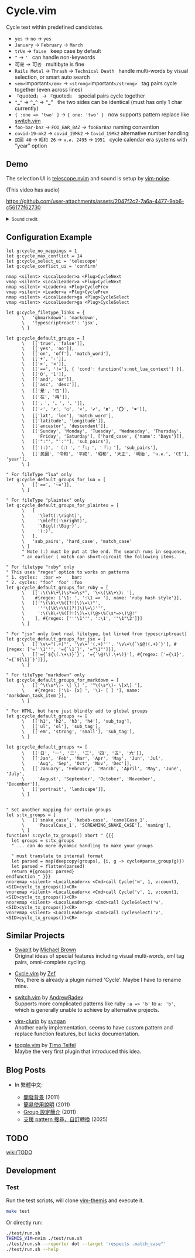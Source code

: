 Cycle.vim
=========

Cycle text within predefined candidates.

  - `yes` → `no` → `yes`
  - `January` → `February` → `March`
  - `trUe` → `faLse` &nbsp; keep case by default
  - `"` → `'` &nbsp; can handle non-keywords
  - 可`是` → 可`否` &nbsp; multibyte is fine
  - `Rails Metal` → `Thrash` → `Technical Death` &nbsp; handle multi-words by visual selection, or smart auto search
  - `<em>`important`</em>` → `<strong>`important`</strong>` &nbsp; tag pairs cycle together (even across lines)
  - `「`quoted`」` → `『`quoted`』` &nbsp; special pairs cycle together
  - `"`‗`"` → `^`‗`^` → `“`‗`”` &nbsp; the two sides can be identical (must has only 1 char currently)
  - `{ :one => 'two' }` → `{ one: 'two' }` &nbsp; now supports pattern replace like [switch.vim][]
  - `foo-bar-baz` → `FOO_BAR_BAZ` → `fooBarBaz` naming convention
  - `covid-19-mk2` → `covid_19Mk2` → `Covid_19Mk2` alternative number handling
  - `民國 40` → `昭和 26` → `พ.ศ. 2495` → `1951` &nbsp; cycle calendar era systems with "year" option


Demo
----

The selection UI is [telescope.nvim][] and sound is setup by [vim-noise][].

(This video has audio)

https://github.com/user-attachments/assets/2047f2c2-7a6a-4477-9ab6-c56177f62730

<details>
<summary><small>Sound credit:</small></summary>

- Complete and unavailable sounds were generated by [jsfxr][].
- Conflict UI sound was edited from source [xeno-canto.org/559593][], [CC BY-NC-SA 4.0][].
</details>


Configuration Example
---------------------

```vim
let g:cycle_no_mappings = 1
let g:cycle_max_conflict = 14
let g:cycle_select_ui = 'telescope'
let g:cycle_conflict_ui = 'confirm'

nmap <silent> <LocalLeader>a <Plug>CycleNext
vmap <silent> <LocalLeader>a <Plug>CycleNext
nmap <silent> <Leader>a <Plug>CyclePrev
vmap <silent> <Leader>a <Plug>CyclePrev
nmap <silent> <LocalLeader>ga <Plug>CycleSelect
vmap <silent> <LocalLeader>ga <Plug>CycleSelect

let g:cycle_filetype_links = {
      \   'ghmarkdown': 'markdown',
      \   'typescriptreact': 'jsx',
      \ }

let g:cycle_default_groups = [
      \   [['true', 'false']],
      \   [['yes', 'no']],
      \   [['on', 'off'], 'match_word'],
      \   [['+', '-']],
      \   [['>', '<']],
      \   [['==', '!='], { 'cond': function('s:not_lua_context') }],
      \   [['0', '1']],
      \   [['and', 'or']],
      \   [['asc', 'desc']],
      \   [['是', '否']],
      \   [['在', '再']],
      \   [['，', '。', '、']],
      \   [['✓', '✗', '◯', '✕', '✔', '✘', '⭕', '✖']],
      \   [['lat', 'lon'], 'match_word'],
      \   [['latitude', 'longitude']],
      \   [['ancestor', 'descendant']],
      \   [['Sunday', 'Monday', 'Tuesday', 'Wednesday', 'Thursday',
      \     'Friday', 'Saturday'], ['hard_case', {'name': 'Days'}]],
      \   [['":"', "':'"], 'sub_pairs'],
      \   [['(:)', '（:）', '「:」', '『:』'], 'sub_pairs'],
      \   [['民國', '令和', '平成', '昭和', '大正', '明治', 'พ.ศ.', 'CE'], 'year'],
      \ ]

" For fileType "lua" only
let g:cycle_default_groups_for_lua = [
      \   [['==', '~=']],
      \ ]

" For fileType "plaintex" only
let g:cycle_default_groups_for_plaintex = [
      \   [
      \     '\left(:\right)',
      \     '\mleft(:\mright)',
      \     '\Bigl(:\Bigr)',
      \     '(:)',
      \   ],
      \   'sub_pairs', 'hard_case', 'match_case'
      \ ]
      " Note (:) must be put at the end. The search runs in sequence,
      " an earlier ( match can short-circuit the following items.

" For filetype "ruby" only
" This uses "regex" option to works on patterns
" 1. cycles:  :bar =>    bar:
" 2. cycles: "foo" 'foo' :foo
let g:cycle_default_groups_for_ruby = [
      \   [[':\(\k\+\)\s*=>\s*', '\<\(\k\+\): '],
      \    #{regex: ['\1: ', ':\1 => '], name: 'ruby hash style'}],
      \   [['"\(\k\+\%([?!]\)\=\)"',
      \     '''\(\k\+\%([?!]\)\=\)''',
      \     ':\(\k\+\%([?!]\)\=\)\@>\%(\s*=>\)\@!'
      \    ], #{regex: ['''\1''', ':\1', '"\1"\2']}]
      \ ]

" For "jsx" only (not real filetype, but linked from typescriptreact)
let g:cycle_default_groups_for_jsx = [
      \   [['\v\="(.+)"', '\v\=''(.+)''', '\v\=\{`\$@!(.+)`}'], #{regex: ['=''\1''', '={`\1`}', '="\1"']}],
      \   [['={`${\(.\+\)}`}', '={`\@!\(.\+\)}'], #{regex: ['={\1}', '={`${\1}`}']}],
      \ ]

" For fileType "markdown" only
let g:cycle_default_groups_for_markdown = [
      \   [['^\(\s*\)- \[ \] ', '^\(\s*\)- \[x\] '],
      \    #{regex: ['\1- [x] ', '\1- [ ] '], name: 'markdown_task_item'}],
      \ ]

" For HTML, but here just blindly add to global groups
let g:cycle_default_groups += [
      \   [['h1', 'h2', 'h3', 'h4'], 'sub_tag'],
      \   [['ul', 'ol'], 'sub_tag'],
      \   [['em', 'strong', 'small'], 'sub_tag'],
      \ ]

let g:cycle_default_groups += [
      \   [['日', '一', '二', '三', '四', '五', '六']],
      \   [['Jan', 'Feb', 'Mar', 'Apr', 'May', 'Jun', 'Jul',
      \     'Aug', 'Sep', 'Oct', 'Nov', 'Dec']],
      \   [['January', 'February', 'March', 'April', 'May', 'June', 'July',
      \     'August', 'September', 'October', 'November', 'December']],
      \   [['portrait', 'landscape']],
      \ ]


" Set another mapping for certain groups
let s:tx_groups = [
      \   [['snake_case', 'kebab-case', 'camelCase_1',
      \     'PascalCase_1', 'SCREAMING_SNAKE_CASE'], 'naming'],
      \ ]
function! s:cycle_tx_groups() abort " {{{
  let groups = s:tx_groups
  " ... can do more dynamic handling to make your groups

  " must translate to internal format
  let parsed = map(deepcopy(groups), {i, g -> cycle#parse_group(g)})
  let parsed = flatten(parsed)
  return #{groups: parsed}
endfunction " }}}
nnoremap <silent> <LocalLeader>x <Cmd>call Cycle('w', 1, v:count1, <SID>cycle_tx_groups())<CR>
vnoremap <silent> <LocalLeader>x <Cmd>call Cycle('v', 1, v:count1, <SID>cycle_tx_groups())<CR>
nnoremap <silent> <LocalLeader>gx <Cmd>call CycleSelect('w', <SID>cycle_tx_groups())<CR>
vnoremap <silent> <LocalLeader>gx <Cmd>call CycleSelect('v', <SID>cycle_tx_groups())<CR>
```


Similar Projects
----------------

- [SwapIt][SwapIt.vim] by [Michael Brown][mjbrownie]  
  Original ideas of special features including visual multi-words, xml tag
  pairs, omni-complete cycling.

- [Cycle.vim][original-cycle] by [Zef][MadeByWiki]  
  Yes, there is already a plugin named 'Cycle'. Maybe I have to rename mine.

- [switch.vim][] by [AndrewRadev][Andrew's Blog]  
  Supports more complicated patterns like ruby `:a => 'b'` to `a: 'b'`, which
  is generally unable to achieve by alternative projects.

- [vim-clurin][] by [syngan][]  
  Another early implementation, seems to have custom pattern and replace
  function features, but lacks documentation.

- [toggle.vim][] by [Timo Teifel][tteifel]  
  Maybe the very first plugin that introduced this idea.


Blog Posts
----------

- In 繁體中文:

  - [開發背景](https://bootleq.blogspot.com/2011/09/vim-plugin-cycle.html "Vim plugin - cycle 開發背景 - 沒穿方服") (2011)
  - [簡易使用說明](https://bootleq.blogspot.com/2011/09/cyclevim.html "cycle.vim 簡易使用說明 - 沒穿方服") (2011)
  - [Group 設定簡介](https://bootleq.blogspot.com/2011/10/cyclevim-group.html "cycle.vim - group 設定簡介 - 沒穿方服") (2011)
  - [支援 pattern 搜尋、自訂轉換](https://bootleq.blogspot.com/2025/09/vim-cycle-2025-evolution-search-pattern-and-matcher-changer.html "vim-cycle 大幅進化，支援 pattern 搜尋、自訂轉換 - 沒穿方服") (2025)


TODO
----
[wiki/TODO](https://github.com/bootleq/vim-cycle/wiki/Todo)


Development
-----------

### Test

Run the test scripts, will clone [vim-themis][] and execute it.

```sh
make test
```

Or directly run:

```sh
./test/run.sh
THEMIS_VIM=nvim ./test/run.sh
./test/run.sh --reporter dot --target 'respects .match_case"'
./test/run.sh --help
```


[toggle.vim]: https://www.vim.org/scripts/script.php?script_id=895
[tteifel]: http://www.teifel.net/
[SwapIt.vim]: https://github.com/mjbrownie/swapit
[mjbrownie]: https://github.com/mjbrownie
[Andrew's Blog]: http://andrewradev.com/
[original-cycle]: https://github.com/zef/vim-cycle
[vim-increx]: https://github.com/itchyny/vim-increx
[switch.vim]: https://github.com/AndrewRadev/switch.vim
[MadeByWiki]: http://madebykiwi.com/
[vim-clurin]: https://github.com/syngan/vim-clurin
[syngan]: https://github.com/syngan
[vim-themis]: https://github.com/thinca/vim-themis
[telescope.nvim]: https://github.com/nvim-telescope/telescope.nvim
[vim-noise]: https://github.com/bootleq/vim-noise
[jsfxr]: https://sfxr.me/
[xeno-canto.org/559593]: https://xeno-canto.org/559593
[CC BY-NC-SA 4.0]: https://creativecommons.org/licenses/by-nc-sa/4.0/
